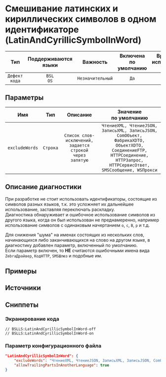 # Смешивание латинских и кириллических символов в одном идентификаторе (LatinAndCyrillicSymbolInWord)

|      Тип      |    Поддерживаются<br>языки    |     Важность     |    Включена<br>по умолчанию    |    Время на<br>исправление (мин)    |                 Теги                  |
|:-------------:|:-----------------------------:|:----------------:|:------------------------------:|:-----------------------------------:|:-------------------------------------:|
| `Дефект кода` |         `BSL`<br>`OS`         | `Незначительный` |              `Да`              |                 `5`                 |    `brainoverload`<br>`suspicious`    |

## Параметры 


|      Имя       |   Тип    |                         Описание                         |                                                                        Значение<br>по умолчанию                                                                        |
|:--------------:|:--------:|:--------------------------------------------------------:|:----------------------------------------------------------------------------------------------------------------------------------------------------------------------:|
| `excludeWords` | `Строка` | `Список слов-исключений, задается строкой через запятую` | `ЧтениеXML, ЧтениеJSON, ЗаписьXML, ЗаписьJSON, ComОбъект, ФабрикаXDTO, ОбъектXDTO, СоединениеFTP, HTTPСоединение, HTTPЗапрос, HTTPСервисОтвет, SMSСообщение, WSПрокси` |
<!-- Блоки выше заполняются автоматически, не трогать -->
## Описание диагностики
<!-- Описание диагностики заполняется вручную. Необходимо понятным языком описать смысл и схему работу -->

При разработке не стоит использовать идентификаторы, состоящие из символов разных языков, т.к. это усложняет их дальнейшее использование, заставляя переключать раскладку.  
Диагностика обнаруживает и ошибочное использование символов из другого языка, когда он был использован не преднамеренно, например использование символов с одинаковым начертанием `o`, `c`, `B`, `p` и т.д.

Для снижения "шума" на именах состоящих из нескольких слов, начинающихся либо заканчивающихся на слово на другом языке, в диагностику добавлен параметр, включенный по умолчанию.  
Если параметр включен, то **НЕ** считаются ошибочными имена вида `ZebraДрайвер`, `КодHTTP`, `SMSШлюз` и подобные им. 

## Примеры
<!-- В данном разделе приводятся примеры, на которые диагностика срабатывает, а также можно привести пример, как можно исправить ситуацию -->

## Источники
<!-- Необходимо указывать ссылки на все источники, из которых почерпнута информация для создания диагностики -->
<!-- Примеры источников

* Источник: [Стандарт: Тексты модулей](https://its.1c.ru/db/v8std#content:456:hdoc)
* Полезная информация: [Отказ от использования модальных окон](https://its.1c.ru/db/metod8dev#content:5272:hdoc)
* Источник: [Cognitive complexity, ver. 1.4](https://www.sonarsource.com/docs/CognitiveComplexity.pdf) -->

## Сниппеты

<!-- Блоки ниже заполняются автоматически, не трогать -->
### Экранирование кода

```bsl
// BSLLS:LatinAndCyrillicSymbolInWord-off
// BSLLS:LatinAndCyrillicSymbolInWord-on
```

### Параметр конфигурационного файла

```json
"LatinAndCyrillicSymbolInWord": {
    "excludeWords": "ЧтениеXML, ЧтениеJSON, ЗаписьXML, ЗаписьJSON, ComОбъект, ФабрикаXDTO, ОбъектXDTO, СоединениеFTP, HTTPСоединение, HTTPЗапрос, HTTPСервисОтвет, SMSСообщение, WSПрокси",
    "allowTrailingPartsInAnotherLanguage": true
}
```
